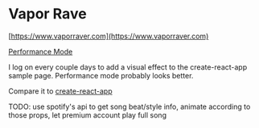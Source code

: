 # Vapor Rave

[https://www.vaporraver.com](https://www.vaporraver.com)

[Performance Mode](https://www.vaporraver.com?mobile=true)

I log on every couple days to add a visual effect to the create-react-app sample page. Performance mode probably looks better.

Compare it to [create-react-app](https://62676ae4bad45235fa9b1a7b--steady-kataifi-93b146.netlify.app/)

TODO: use spotify's api to get song beat/style info, animate according to those props, let premium account play full song
